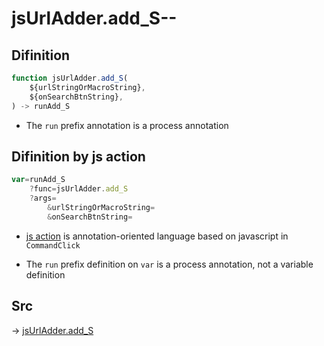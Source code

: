 # jsUrlAdder.add_S--

## Difinition

```js.js
function jsUrlAdder.add_S(
	${urlStringOrMacroString},
	${onSearchBtnString},
) -> runAdd_S
```

- The `run` prefix annotation is a process annotation


## Difinition by js action

```js.js
var=runAdd_S
	?func=jsUrlAdder.add_S
	?args=
		&urlStringOrMacroString=
		&onSearchBtnString=
```

- [js action](#) is annotation-oriented language based on javascript in `CommandClick`

- The `run` prefix definition on `var` is a process annotation, not a variable definition

## Src

-> [jsUrlAdder.add_S](https://github.com/puutaro/CommandClick/blob/master/app/src/main/java/com/puutaro/commandclick/fragment_lib/terminal_fragment/js_interface/toolbar/JsUrlAdder.kt#L27)


